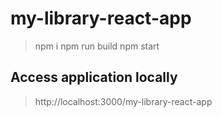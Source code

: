 # my-library-react-app
> npm i 
> npm run build
> npm start

## Access application locally
>http://localhost:3000/my-library-react-app

